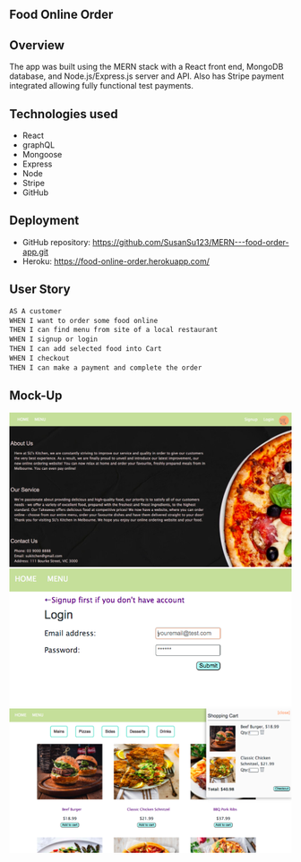 ## Food Online Order

## Overview

 The app was built using the MERN stack with a React front end, MongoDB database, and Node.js/Express.js server and API. Also has Stripe payment integrated allowing fully functional test payments.

## Technologies used
* React
* graphQL
* Mongoose
* Express
* Node 
* Stripe
* GitHub 


## Deployment
* GitHub repository: https://github.com/SusanSu123/MERN---food-order-app.git
* Heroku: https://food-online-order.herokuapp.com/



## User Story

```md
AS A customer
WHEN I want to order some food online
THEN I can find menu from site of a local restaurant
WHEN I signup or login 
THEN I can add selected food into Cart
WHEN I checkout
THEN I can make a payment and complete the order


```


## Mock-Up
![Screenshot](./Assets/demo1.png)
![Screenshot](./Assets/demo2.png)
![Screenshot](./Assets/demo3.png)